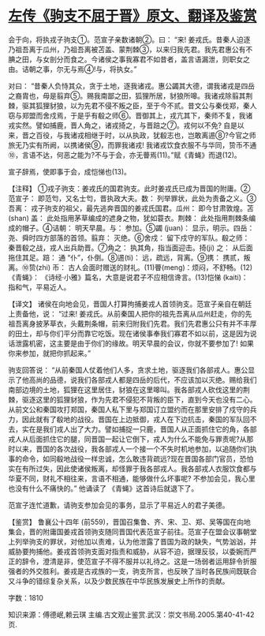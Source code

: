 # [左传《驹支不屈于晋》原文、翻译及鉴赏](https://www.vrrw.net/wx/14000.html)

会于向，将执戎子驹支①。范宣子亲数诸朝②。曰： “来! 姜戎氏。昔秦人迫逐乃祖吾离于瓜州，乃祖吾离被苫盖、蒙荆棘③，以来归我先君。我先君惠公有不腆之田，与女剖分而食之。今诸侯之事我寡君不如昔者，盖言语漏泄，则职女之由。诘朝之事，尔无与焉④!与，将执女。”

对曰： “昔秦人负恃其众，贪于土地，逐我诸戎。惠公蠲其大德，谓我诸戎是四岳之裔胄也，毋是翦弃⑤。赐我南鄙之田，狐狸所居，豺狼所嗥。我诸戎除翦其荆棘，驱其狐狸豺狼，以为先君不侵不叛之臣，至于今不贰。昔文公与秦伐郑，秦人窃与郑盟而舍戍焉，于是乎有殽之师⑥。晋御其上，戎亢其下，秦师不复，我诸戎实然。譬如捕鹿，晋人角之，诸戎掎之，与晋踣之⑦。戎何以不免? 自是以来，晋之百役，与我诸戎相继于时，以从执政，犹殽志也，岂敢离逷⑧?今官之师旅无乃实有所阙，以携诸侯⑨，而罪我诸戎! 我诸戎饮食衣服不与华同，贽币不通⑩，言语不达，何恶之能为?不与于会，亦无瞢焉(11)。”赋《青蝇》而退(12)。

宣子辞焉，使即事于会，成恺悌也(13)。



【注释】 ①戎子驹支：姜戎氏的国君驹支。此时姜戎氏已成为晋国的附庸。②范宣子： 即范匄，又名士匄，晋执政大夫。数： 列举罪状，此处为责备之义。③吾离： 戎子驹支的祖父，最先逃奔晋国的姜戎氏国君。瓜州： 即今甘肃敦煌。苫 (shan) 盖： 此处指用茅草编成的遮身之物，犹如蓑衣。荆棘： 此处指用荆棘条编成的帽子。④诘朝： 明天早晨。与： 参加。⑤蠲 (juan)： 显示，明示。四岳： 尧、舜时四方部落的首领。翦弃： 灭绝。⑥舍戍： 留下戍守的军队。殽之师： 秦晋殽之战，戎人出兵助晋。⑦角之： 执其角，指当面迎击。掎(ji) 之： 从后面拖住其足。踣： 通 “仆”，仆倒。⑧逷(ti)： 远，疏远，背离。⑨携： 携贰，叛离。⑩贽(zhi) 币： 古人会面时赠送的财礼。(11)瞢(meng)：烦闷，不舒畅。(12)《青蝇》： 《诗经·小雅》篇名，大意是说君子不应相信谗言。(13)恺悌 (kaiti)： 指和气，平易近人。

【译文】 诸侯在向地会见，晋国人打算拘捕姜戎人首领驹支。范宣子亲自在朝廷上责备他，说： “过来! 姜戎氏。从前秦国人把你的祖先吾离从瓜州赶走，你的先祖吾离身披茅草衣，头戴荆条帽，前来归附我们先君。我们先君惠公只有并不丰厚的田土，却与你们平分而靠它吃饭。现在诸侯事奉我们寡君不如以前，这是因为说话泄露机密，这主要是由于你们的缘故。明天早晨的会议，你就不要参加了! 如果你来参加，就把你抓起来。”

驹支回答说： “从前秦国人仗着他们人多，贪求土地，驱逐我们各部戎人。惠公显示了他高尚的品德，说我们各部戎人都是四岳的后代，不应该加以灭绝。赐给我们南部边境的土地，狐狸在这里居住，豺狼在这里嗥叫。我各部戎人砍伐这里的荆棘，驱逐这里的狐狸豺狼，作为先君不侵犯不背叛的臣下，直到今天也没有二心。从前文公和秦国攻打郑国，秦国人私下里与郑国订立盟约而在那里安排了戍守的兵力，因此就有了殽地的战役。晋国在上边抵御，戎人在下边抗击，秦国的军队回不去，实在是我们戎人出了大力。譬如捕捉一只鹿，晋国人从正面抓住它的角，各部戎人从后面抓住它的腿，同晋国一起让它倒下，戎人为什么不能免与罪责呢?从那时以来，晋国的各次战役，我各部戎人一个接一个不失时机地参加，以追随你们执事的命令，如同殽地战役一样忠诚，怎么敢违背疏远?现在晋国各部门官员，恐怕实在有所过失，因此使诸侯叛离，却怪罪于我各部戎人。我各部戎人衣服饮食都与华夏不同，财礼不相往来，言语不相通，能够做什么坏事呢? 不参加会见，我心里也没有什么不痛快的。” 他诵读了 《青蝇》这首诗后就退下了。

范宣子连忙道歉，请驹支参加会见的事务，显示了平易近人的君子美德。

【鉴赏】 鲁襄公十四年 (前559)，晋国召集鲁、齐、宋、卫、郑、吴等国在向地集会，晋的附庸国姜戎首领驹支随同晋国代表范宣子前往。范宣子在盟会议事朝堂上列举驹支的罪状，对他加以责难，认为他泄露了晋国为政的缺失，气势汹汹，并威胁要拘捕他。姜戎首领驹支面对指责和威胁，从容不迫，据理反驳，以委婉而严正的辞令，澄清是非，使范宣子不得不服并以礼待之。这是一场弱者运用辞令折服强者的外交胜利。姜戎是古戎族的一支，驹支所言，也反映了当时各民族间既联合又斗争的错综复杂关系，以及少数民族在中华民族发展史上所作的贡献。

字数：1810

知识来源：傅德岷,赖云琪 主编.古文观止鉴赏.武汉：崇文书局.2005.第40-41-42页.

